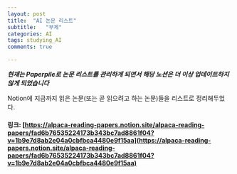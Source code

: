 ```yaml
---
layout: post
title:  "AI 논문 리스트"
subtitle:   "부제"
categories: AI
tags: studying_AI
comments: true

---
```


***현재는 Paperpile로 논문 리스트를 관리하게 되면서 해당 노션은 더 이상 업데이트하지 않게 되었습니다***



Notion에 지금까지 읽은 논문(또는 곧 읽으려고 하는 논문)들을 리스트로 정리해두었다.

#### 링크: [https://alpaca-reading-papers.notion.site/alpaca-reading-papers/fad6b76535224173b343bc7ad8861f04?v=1b9e7d8ab2e04a0cbfbca4480e9f15aa](https://alpaca-reading-papers.notion.site/alpaca-reading-papers/fad6b76535224173b343bc7ad8861f04?v=1b9e7d8ab2e04a0cbfbca4480e9f15aa)

